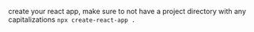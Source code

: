 create your react app, make sure to not have a project directory with any capitalizations
`npx create-react-app .`
